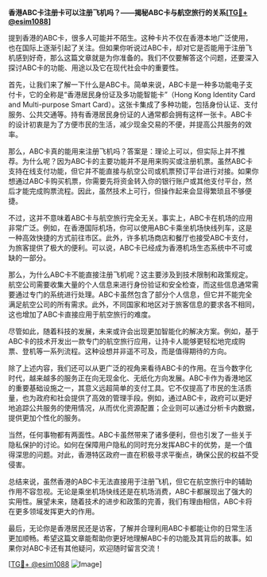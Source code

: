 **香港ABC卡注册卡可以注册飞机吗？——揭秘ABC卡与航空旅行的关系[[TG💪+ @esim1088](https://t.me/s/esim1088)]**

提到香港的ABC卡，很多人可能并不陌生。这种卡片不仅在香港本地广泛使用，也在国际上逐渐引起了关注。但如果你听说过ABC卡，却对它是否能用于注册飞机感到好奇，那么这篇文章就是为你准备的。我们不仅要解答这个问题，还要深入探讨ABC卡的功能、用途以及它在现代社会中的重要性。

首先，让我们来了解一下什么是ABC卡。简单来说，ABC卡是一种多功能电子支付卡，它的全称是“香港居民身份证及多功能智能卡”（Hong Kong Identity Card and Multi-purpose Smart Card）。这张卡集成了多种功能，包括身份认证、支付服务、公共交通等。持有香港居民身份证的人通常都会拥有这样一张卡。ABC卡的设计初衷是为了方便市民的生活，减少现金交易的不便，并提高公共服务的效率。

那么，ABC卡真的能用来注册飞机吗？答案是：理论上可以，但实际上并不推荐。为什么呢？因为ABC卡的主要功能并不是用来购买或注册机票。虽然ABC卡支持在线支付功能，但它并不能直接与航空公司或机票预订平台进行对接。如果你想通过ABC卡购买机票，你需要先将资金转入你的银行账户或其他支付平台，然后才能完成购票流程。因此，虽然技术上可行，但操作起来会显得繁琐且不够便捷。

不过，这并不意味着ABC卡与航空旅行完全无关。事实上，ABC卡在机场的应用非常广泛。例如，在香港国际机场，你可以使用ABC卡乘坐机场快线列车，这是一种高效快捷的方式前往市区。此外，许多机场商店和餐厅也接受ABC卡支付，为旅客提供了极大的便利。可以说，ABC卡已经成为香港机场生态系统中不可或缺的一部分。

那么，为什么ABC卡不能直接注册飞机呢？这主要涉及到技术限制和政策规定。航空公司需要收集大量的个人信息来进行身份验证和安全检查，而这些信息通常需要通过专门的系统进行处理。ABC卡虽然包含了部分个人信息，但它并不能完全满足航空公司的所有需求。此外，不同国家和地区对于旅客信息的要求各不相同，这也增加了ABC卡直接应用于航空旅行的难度。

尽管如此，随着科技的发展，未来或许会出现更加智能化的解决方案。例如，基于ABC卡的技术开发出一款专门的航空旅行应用，让持卡人能够更轻松地完成购票、登机等一系列流程。这种设想并非遥不可及，而是值得期待的方向。

除了上述内容，我们还可以从更广泛的视角来看待ABC卡的作用。在当今数字化时代，越来越多的服务正在向无现金化、无纸化方向发展。ABC卡作为香港地区的重要基础设施之一，其意义远超简单的支付工具。它不仅提高了市民的生活质量，也为政府和社会提供了高效的管理手段。例如，通过ABC卡，政府可以更好地追踪公共服务的使用情况，从而优化资源配置；企业则可以通过分析卡内数据，提供更加个性化的服务。

当然，任何事物都有两面性。ABC卡虽然带来了诸多便利，但也引发了一些关于隐私保护的讨论。如何在保障用户隐私的同时充分发挥ABC卡的优势，是一个值得深思的问题。对此，香港特区政府一直在积极寻求平衡点，确保公民的权益不受侵害。

总结来说，虽然香港的ABC卡无法直接用于注册飞机，但它在航空旅行中的辅助作用不容忽视。无论是乘坐机场快线还是在机场消费，ABC卡都展现出了强大的实用性。展望未来，随着技术的进步和政策的完善，我们有理由相信，ABC卡将在更多领域发挥更大的作用。

最后，无论你是香港居民还是访客，了解并合理利用ABC卡都能让你的日常生活更加顺畅。希望这篇文章能帮助你更好地理解ABC卡的功能及其背后的故事。如果你对ABC卡还有其他疑问，欢迎随时留言交流！

[[TG💪+ @esim1088](https://t.me/s/esim1088) ![Image](https://i.postimg.cc/4NQfJmqS/Snipaste-2025-05-13-00-14-12.png)]